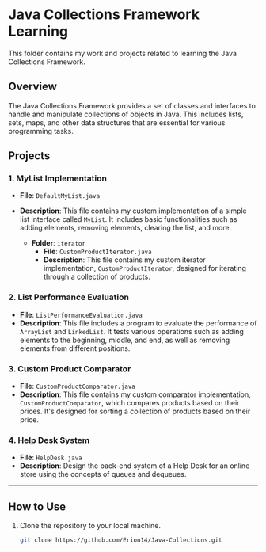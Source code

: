 # Java Collections Framework Learning

This folder contains my work and projects related to learning the Java Collections Framework.

## Overview

The Java Collections Framework provides a set of classes and interfaces to handle and manipulate collections of objects in Java. This includes lists, sets, maps, and other data structures that are essential for various programming tasks.

## Projects

### 1. MyList Implementation

- **File**: `DefaultMyList.java`
- **Description**: This file contains my custom implementation of a simple list interface called `MyList`. It includes basic functionalities such as adding elements, removing elements, clearing the list, and more.

  - **Folder**: `iterator`
    - **File**: `CustomProductIterator.java`
    - **Description**: This file contains my custom iterator implementation, `CustomProductIterator`, designed for iterating through a collection of products.

### 2. List Performance Evaluation

- **File**: `ListPerformanceEvaluation.java`
- **Description**: This file includes a program to evaluate the performance of `ArrayList` and `LinkedList`. It tests various operations such as adding elements to the beginning, middle, and end, as well as removing elements from different positions.

### 3. Custom Product Comparator

- **File**: `CustomProductComparator.java`
- **Description**: This file contains my custom comparator implementation, `CustomProductComparator`, which compares products based on their prices. It's designed for sorting a collection of products based on their price.

### 4. Help Desk System

- **File**: `HelpDesk.java`
- **Description**: Design the back-end system of a Help Desk for an online store using the concepts of queues and dequeues.


---

## How to Use

1. Clone the repository to your local machine.

   ```bash
   git clone https://github.com/Erion14/Java-Collections.git
